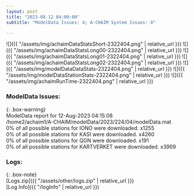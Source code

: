 ```yaml
---
layout: post
title: "2023-08-12 04:00:00"
subtitle: "ModelData Issues: 4; A-CHAIM System Issues: 0"

---
```


![]({{ "/assets/img/achaimDataStatsShort-2322404.png" | relative_url }})
![]({{ "/assets/img/achaimDataStatsLong00-2322404.png" | relative_url }})
![]({{ "/assets/img/achaimDataStatsLong01-2322404.png" | relative_url }})
![]({{ "/assets/img/achaimDataStatsLong02-2322404.png" | relative_url }})
![]({{ "/assets/img/modelDataDataStats-2322404.png" | relative_url }})
![]({{ "/assets/img/modelDataStationStats-2322404.png" | relative_url }})
![]({{ "/assets/img/achaimRunTime-2322404.png" | relative_url }})


### ModelData Issues:  
  
{: .box-warning}  
 ModelData report for 12-Aug-2023 04:15:08   
 /home2/achaim1/A-CHAIM/modelData/2023/224/04/modelData.mat   
 0% of all possible stations for IONO were downloaded. x1255   
 0% of all possible stations for KASI were downloaded. x4260   
 0% of all possible stations for QGN were downloaded. x191   
 0% of all possible stations for KARTVERKET were downloaded. x3969   
  


### Logs:  
  
{: .box-note}  
[Logs.zip]({{ "/assets/other/logs.zip" | relative_url }})  
[Log Info]({{ "/logInfo" | relative_url }})  
